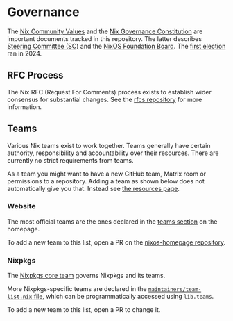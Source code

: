 # Governance

The [Nix Community Values](./values.md) and the [Nix Governance Constitution](./constitution.md) are important documents tracked in this repository.
The latter describes [Steering Committee (SC)](https://nixos.org/community/teams/steering-committee/) and the [NixOS Foundation Board](https://nixos.org/community/teams/foundation-board/).
The [first election](https://github.com/nixos/SC-election-2024) ran in 2024.

## RFC Process

The Nix RFC (Request For Comments) process exists to establish wider consensus for substantial changes. See the [rfcs repository](https://github.com/NixOS/rfcs) for more information.

## Teams

Various Nix teams exist to work together.
Teams generally have certain authority, responsibility and accountability over their resources.
There are currently no strict requirements from teams.

As a team you might want to have a new GitHub team, Matrix room or permissions to a repository.
Adding a team as shown below does not automatically give you that.
Instead see [the resources page](./resources.md).

### Website

The most official teams are the ones declared in the [teams section](https://nixos.org/community/#governance-teams) on the homepage.

To add a new team to this list, open a PR on the [nixos-homepage repository](https://github.com/nixos/nixos-homepage).

### Nixpkgs

The [Nixpkgs core team](./nixpkgs-core.md) governs Nixpkgs and its teams.

More Nixpkgs-specific teams are declared in the [`maintainers/team-list.nix` file](https://github.com/NixOS/nixpkgs/blob/master/maintainers/team-list.nix), which can be programmatically accessed using `lib.teams`.

To add a new team to this list, open a PR to change it.
